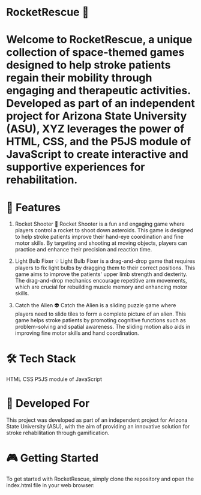 
# RocketRescue 🌌
# Welcome to RocketRescue, a unique collection of space-themed games designed to help stroke patients regain their mobility through engaging and therapeutic activities. Developed as part of an independent project for Arizona State University (ASU), XYZ leverages the power of HTML, CSS, and the P5JS module of JavaScript to create interactive and supportive experiences for rehabilitation.

# 🚀 Features
1. Rocket Shooter 🚀
Rocket Shooter is a fun and engaging game where players control a rocket to shoot down asteroids. This game is designed to help stroke patients improve their hand-eye coordination and fine motor skills. By targeting and shooting at moving objects, players can practice and enhance their precision and reaction time.

2. Light Bulb Fixer 💡
Light Bulb Fixer is a drag-and-drop game that requires players to fix light bulbs by dragging them to their correct positions. This game aims to improve the patients' upper limb strength and dexterity. The drag-and-drop mechanics encourage repetitive arm movements, which are crucial for rebuilding muscle memory and enhancing motor skills.

3. Catch the Alien 👽
Catch the Alien is a sliding puzzle game where players need to slide tiles to form a complete picture of an alien. This game helps stroke patients by promoting cognitive functions such as problem-solving and spatial awareness. The sliding motion also aids in improving fine motor skills and hand coordination.

# 🛠️ Tech Stack
HTML
CSS
P5JS module of JavaScript

# 🌟 Developed For
This project was developed as part of an independent project for Arizona State University (ASU), with the aim of providing an innovative solution for stroke rehabilitation through gamification.

# 🎮 Getting Started
To get started with RocketRescue, simply clone the repository and open the index.html file in your web browser:
